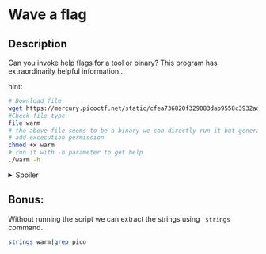 # Wave a flag
## Description
Can you invoke help flags for a tool or binary? [This program](https://mercury.picoctf.net/static/cfea736820f329083dab9558c3932ada/warm) has extraordinarily helpful information...

hint:
```bash
# Download file
wget https://mercury.picoctf.net/static/cfea736820f329083dab9558c3932ada/warm
#Check file type
file warm
# the above file seems to be a binary we can directly run it but generally we should not run a binary as it is since we don't know what it will do. For this challenge we can run the file
# add excecution permission
chmod +x warm
# run it with -h parameter to get help
./warm -h
```

<details>
<summary>Spoiler</summary>

picoCTF{b1scu1ts_4nd_gr4vy_30e77291}

</details>

## Bonus:

Without running the script we can extract the strings using ``` strings``` command.
```bash
strings warm|grep pico
```